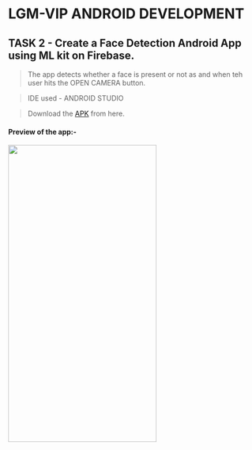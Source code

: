 # LGM-VIP ANDROID DEVELOPMENT

## TASK 2 - Create a Face Detection Android App using ML kit on Firebase.

> The app detects whether a face is present or not as and when teh user hits the OPEN CAMERA button.

> IDE used - ANDROID STUDIO

> Download the [APK](https://github.com/mitali-1703/LGM-VIP-Android-Development/releases/download/TASK2/app-debug.apk) from here.

#### Preview of the app:-
<img src="https://user-images.githubusercontent.com/66427936/137600872-c5ea632a-e347-4868-9ec7-a39705703bee.png" height="600" width="300">
